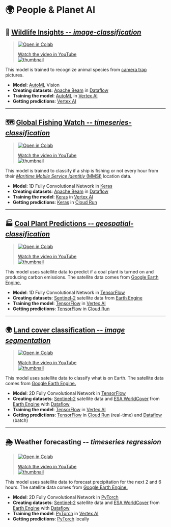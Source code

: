 # 🌍 People & Planet AI

## 🦏 [Wildlife Insights -- _image-classification_](image-classification)

> [![Open in Colab](https://colab.research.google.com/assets/colab-badge.svg)](https://colab.research.google.com/github/GoogleCloudPlatform/python-docs-samples/blob/main/people-and-planet-ai/image-classification/README.ipynb)
>
> [Watch the video in YouTube<br> ![thumbnail](http://img.youtube.com/vi/hUzODH3uGg0/0.jpg)](https://youtu.be/hUzODH3uGg0)

This model is trained to recognize animal species from
[camera trap](https://en.wikipedia.org/wiki/Camera_trap)
pictures.

* **Model**: [AutoML] Vision
* **Creating datasets**: [Apache Beam] in [Dataflow]
* **Training the model**: [AutoML] in [Vertex AI]
* **Getting predictions**: [Vertex AI]

[Apache Beam]: https://beam.apache.org
[Dataflow]: https://cloud.google.com/dataflow
[AutoML]: https://cloud.google.com/vertex-ai/docs/beginner/beginners-guide
[Vertex AI]: https://cloud.google.com/vertex-ai

---

## 🗺 [Global Fishing Watch -- _timeseries-classification_](timeseries-classification)

> [![Open in Colab](https://colab.research.google.com/assets/colab-badge.svg)](https://colab.research.google.com/github/GoogleCloudPlatform/python-docs-samples/blob/main/people-and-planet-ai/timeseries-classification/README.ipynb)
>
> [Watch the video in YouTube<br> ![thumbnail](http://img.youtube.com/vi/LnEhSVEJUuY/0.jpg)](https://youtu.be/LnEhSVEJUuY)

This model is trained to classify if a ship is fishing or not every hour from their
[_Maritime Mobile Service Identitiy_ (MMSI)](https://en.wikipedia.org/wiki/Maritime_Mobile_Service_Identity)
location data.

* **Model**: 1D Fully Convolutional Network in [Keras]
* **Creating datasets**: [Apache Beam] in [Dataflow]
* **Training the model**: [Keras] in [Vertex AI]
* **Getting predictions**: [Keras] in [Cloud Run]

[Apache Beam]: https://beam.apache.org
[Cloud Run]: https://cloud.google.com/run
[Dataflow]: https://cloud.google.com/dataflow
[Keras]: https://keras.io
[Vertex AI]: https://cloud.google.com/vertex-ai

---

## 🏭 [Coal Plant Predictions -- _geospatial-classification_](geospatial-classification)

> [![Open in Colab](https://colab.research.google.com/assets/colab-badge.svg)](https://colab.research.google.com/github/GoogleCloudPlatform/python-docs-samples/blob/main/people-and-planet-ai/geospatial-classification/README.ipynb)
>
> [Watch the video in YouTube<br> ![thumbnail](http://img.youtube.com/vi/8amFK7T_n30/0.jpg)](https://youtu.be/8amFK7T_n30)

This model uses satellite data to predict if a coal plant is turned on and producing carbon emissions. The satellite data comes from [Google Earth Engine.](https://earthengine.google.com/)

* **Model**: 1D Fully Convolutional Network in [TensorFlow]
* **Creating datasets**: [Sentinel-2] satellite data from [Earth Engine]
* **Training the model**: [TensorFlow] in [Vertex AI]
* **Getting predictions**: [TensorFlow] in [Cloud Run]

[Cloud Run]: https://cloud.google.com/run
[Sentinel-2]: https://developers.google.com/earth-engine/datasets/catalog/COPERNICUS_S2
[Earth Engine]: https://earthengine.google.com/
[TensorFlow]: https://www.tensorflow.org/
[Vertex AI]: https://cloud.google.com/vertex-ai

---

## 🌍 [Land cover classification -- _image segmentation_](land-cover-classification)

> [![Open in Colab](https://colab.research.google.com/assets/colab-badge.svg)](https://colab.research.google.com/github/GoogleCloudPlatform/python-docs-samples/blob/main/people-and-planet-ai/land-cover-classification/README.ipynb)
>
> [Watch the video in YouTube<br> ![thumbnail](http://img.youtube.com/vi/zImQf91ffFo/0.jpg)](https://youtu.be/zImQf91ffFo)

This model uses satellite data to classify what is on Earth. The satellite data comes from [Google Earth Engine.](https://earthengine.google.com/)

* **Model**: 2D Fully Convolutional Network in [TensorFlow]
* **Creating datasets**: [Sentinel-2] satellite data and [ESA WorldCover] from [Earth Engine] with [Dataflow]
* **Training the model**: [TensorFlow] in [Vertex AI]
* **Getting predictions**: [TensorFlow] in [Cloud Run] (real-time) and [Dataflow] (batch)

[Sentinel-2]: https://developers.google.com/earth-engine/datasets/catalog/COPERNICUS_S2
[ESA WorldCover]: https://developers.google.com/earth-engine/datasets/catalog/ESA_WorldCover_v100

[Cloud Run]: https://cloud.google.com/run
[Dataflow]: https://cloud.google.com/dataflow
[Earth Engine]: https://earthengine.google.com/
[TensorFlow]: https://www.tensorflow.org/
[Vertex AI]: https://cloud.google.com/vertex-ai

---

## 🌦 Weather forecasting -- _timeseries regression_

> [![Open in Colab](https://colab.research.google.com/assets/colab-badge.svg)](https://colab.research.google.com/github/GoogleCloudPlatform/python-docs-samples/blob/main/people-and-planet-ai/weather-forecasting/notebooks/1-overview.ipynb)
>
> [Watch the video in YouTube<br> ![thumbnail](http://img.youtube.com/vi/6-UJzEXMvGY/0.jpg)](https://youtu.be/6-UJzEXMvGY)

This model uses satellite data to forecast precipitation for the next 2 and 6 hours. The satellite data comes from [Google Earth Engine.](https://earthengine.google.com/)

* **Model**: 2D Fully Convolutional Network in [PyTorch]
* **Creating datasets**: [Sentinel-2] satellite data and [ESA WorldCover] from [Earth Engine] with [Dataflow]
* **Training the model**: [PyTorch] in [Vertex AI]
* **Getting predictions**: [PyTorch] locally

[Dataflow]: https://cloud.google.com/dataflow
[Earth Engine]: https://earthengine.google.com/
[PyTorch]: https://pytorch.org/
[Vertex AI]: https://cloud.google.com/vertex-ai
